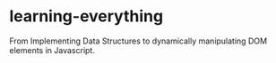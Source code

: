 # learning-everything
From Implementing Data Structures to dynamically manipulating DOM elements in Javascript.
